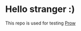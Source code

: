 # Hello stranger :)

This repo is used for testing [Prow](https://github.com/kubernetes/test-infra/tree/master/prow)
